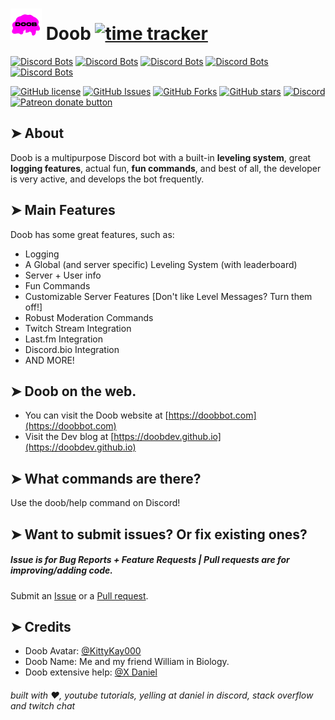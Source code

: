 # <img src="https://github.com/DoobDev/Doob/raw/master/images/logo.png" alt="Doob Logo" width=50/> Doob  [![time tracker](https://wakatime.com/badge/github/DoobDev/Doob.svg)](https://wakatime.com/badge/github/DoobDev/Doob)

[![Discord Bots](https://top.gg/api/widget/status/680606346952966177.svg)](https://top.gg/bot/680606346952966177)
[![Discord Bots](https://top.gg/api/widget/upvotes/680606346952966177.svg?noavatar=true)](https://top.gg/bot/680606346952966177)
[![Discord Bots](https://top.gg/api/widget/lib/680606346952966177.svg?noavatar=true)](https://top.gg/bot/680606346952966177)
[![Discord Bots](https://top.gg/api/widget/owner/680606346952966177.svg?noavatar=true)](https:/top.gg/bot/680606346952966177)
[![Discord Bots](https://top.gg/api/widget/servers/680606346952966177.svg?noavatar=true)](https://top.gg/bot/680606346952966177)

[![GitHub license](https://img.shields.io/github/license/doobdev/doob.svg?style=for-the-badge)](https://github.com/doobdev/doob/blob/master/LICENSE)
[![GitHub Issues](https://img.shields.io/github/issues/doobdev/doob?style=for-the-badge)](https://github.com/doobdev/doob/issues)
[![GitHub Forks](https://img.shields.io/github/forks/doobdev/doob?style=for-the-badge)](https://github.com/doobdev/doob/network/members)
[![GitHub stars](https://img.shields.io/github/stars/DoobDev/Doob?style=for-the-badge)](https://github.com/DoobDev/Doob/stargazers)
[![Discord](https://img.shields.io/discord/702352937980133386?color=blue&logo=Discord&style=for-the-badge)](https://discord.gg/ryTYWjD)
<span class="badge-patreon"><a href="https://www.patreon.com/doobdev" title="Donate to this project using Patreon"><img src="https://img.shields.io/badge/patreon-donate-yellow.svg?style=for-the-badge" alt="Patreon donate button" /></a></span>


## ➤ About
Doob is a multipurpose Discord bot with a built-in **leveling system**, great **logging features**, actual fun, **fun commands**, and best of all, the developer is very active, and develops the bot frequently. 

## ➤ Main Features
Doob has some great features, such as:
* Logging
* A Global (and server specific) Leveling System (with leaderboard)
* Server + User info
* Fun Commands
* Customizable Server Features [Don't like Level Messages? Turn them off!]
* Robust Moderation Commands
* Twitch Stream Integration
* Last.fm Integration
* Discord.bio Integration
* AND MORE!

## ➤ Doob on the web.
- You can visit the Doob website at [https://doobbot.com](https://doobbot.com)
- Visit the Dev blog at [https://doobdev.github.io](https://doobdev.github.io)

## ➤ What commands are there?
Use the doob/help command on Discord!

## ➤ Want to submit issues? Or fix existing ones?
##### Issue is for Bug Reports + Feature Requests | Pull requests are for improving/adding code.
Submit an [Issue](https://github.com/doobdev/doob/issues) or a [Pull request](https://github.com/doobdev/doob/pulls).

## ➤ Credits
- Doob Avatar: [@KittyKay000](https://twitter.com/KittyKay000)
- Doob Name: Me and my friend William in Biology.
- Doob extensive help: [@X Daniel](https://github.com/x-daniel-17)

###### built with ♥, youtube tutorials, yelling at daniel in discord, stack overflow and twitch chat
